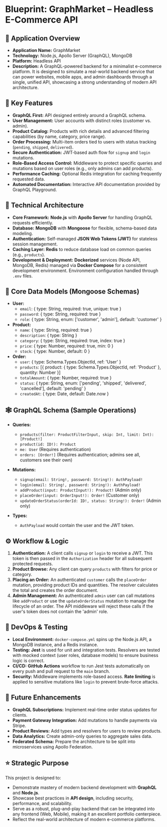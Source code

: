 # Blueprint: GraphMarket – Headless E-Commerce API

## 🚀 Application Overview

* **Application Name:** GraphMarket
* **Technology:** Node.js, Apollo Server (GraphQL), MongoDB
* **Platform:** Headless API
* **Description:** A GraphQL-powered backend for a minimalist e-commerce platform. It is designed to simulate a real-world backend service that can power websites, mobile apps, and admin dashboards through a single, unified API, showcasing a strong understanding of modern API architecture.

## 🧩 Key Features

* **GraphQL First:** API designed entirely around a GraphQL schema.
* **User Management:** User accounts with distinct roles (customer vs. admin).
* **Product Catalog:** Products with rich details and advanced filtering capabilities (by name, category, price range).
* **Order Processing:** Multi-item orders tied to users with status tracking (`pending`, `shipped`, `delivered`).
* **Secure Authentication:** JWT-based auth flow for `signup` and `login` mutations.
* **Role-Based Access Control:** Middleware to protect specific queries and mutations based on user roles (e.g., only admins can add products).
* **Performance Caching:** Optional Redis integration for caching frequently requested data.
* **Automated Documentation:** Interactive API documentation provided by GraphQL Playground.

## 🔧 Technical Architecture

* **Core Framework:** **Node.js** with **Apollo Server** for handling GraphQL requests efficiently.
* **Database:** **MongoDB** with **Mongoose** for flexible, schema-based data modeling.
* **Authentication:** Self-managed **JSON Web Tokens (JWT)** for stateless session management.
* **Caching Layer:** **Redis** to reduce database load on common queries (e.g., `products`).
* **Development & Deployment:** **Dockerized** services (Node API, MongoDB, Redis) managed via **Docker Compose** for a consistent development environment. Environment configuration handled through `.env` files.

## 🧬 Core Data Models (Mongoose Schemas)

* **User:**
    * `email`: { type: String, required: true, unique: true }
    * `password`: { type: String, required: true }
    * `role`: { type: String, enum: ['customer', 'admin'], default: 'customer' }
* **Product:**
    * `name`: { type: String, required: true }
    * `description`: { type: String }
    * `category`: { type: String, required: true, index: true }
    * `price`: { type: Number, required: true, min: 0 }
    * `stock`: { type: Number, default: 0 }
* **Order:**
    * `user`: { type: Schema.Types.ObjectId, ref: 'User' }
    * `products`: [{ product: { type: Schema.Types.ObjectId, ref: 'Product' }, quantity: Number }]
    * `totalAmount`: { type: Number, required: true }
    * `status`: { type: String, enum: ['pending', 'shipped', 'delivered', 'cancelled'], default: 'pending' }
    * `createdAt`: { type: Date, default: Date.now }

## 🕸️ GraphQL Schema (Sample Operations)

* **Queries:**
    * `products(filter: ProductFilterInput, skip: Int, limit: Int): [Product!]`
    * `product(id: ID!): Product`
    * `me: User` (Requires authentication)
    * `orders: [Order!]` (Requires authentication; admins see all, customers see their own)
* **Mutations:**
    * `signup(email: String!, password: String!): AuthPayload!`
    * `login(email: String!, password: String!): AuthPayload!`
    * `addProduct(input: ProductInput!): Product!` (Admin only)
    * `placeOrder(input: OrderInput!): Order!` (Customer only)
    * `updateOrderStatus(orderId: ID!, status: String!): Order!` (Admin only)

* **Types:**
    * `AuthPayload` would contain the user and the JWT token.

## ⚙️ Workflow & Logic

1.  **Authentication:** A client calls `signup` or `login` to receive a JWT. This token is then passed in the `Authorization` header for all subsequent protected requests.
2.  **Product Browse:** Any client can query `products` with filters for price or category.
3.  **Placing an Order:** An authenticated `customer` calls the `placeOrder` mutation, providing product IDs and quantities. The resolver calculates the total and creates the order document.
4.  **Admin Management:** An authenticated `admin` user can call mutations like `addProduct` or use the `updateOrderStatus` mutation to manage the lifecycle of an order. The API middleware will reject these calls if the user's token does not contain the 'admin' role.

## 🧪 DevOps & Testing

* **Local Environment:** `docker-compose.yml` spins up the Node.js API, a MongoDB instance, and a Redis instance.
* **Testing:** **Jest** is used for unit and integration tests. Resolvers are tested with mocked context (user roles, database models) to ensure business logic is correct.
* **CI/CD:** **GitHub Actions** workflow to run Jest tests automatically on every push and pull request to the `main` branch.
* **Security:** Middleware implements role-based access. **Rate limiting** is applied to sensitive mutations like `login` to prevent brute-force attacks.

## 🔮 Future Enhancements

* **GraphQL Subscriptions:** Implement real-time order status updates for clients.
* **Payment Gateway Integration:** Add mutations to handle payments via Stripe.
* **Product Reviews:** Add types and resolvers for users to review products.
* **Data Analytics:** Create admin-only queries to aggregate sales data.
* **Federated Schema:** Prepare the architecture to be split into microservices using Apollo Federation.

## ⭐ Strategic Purpose

This project is designed to:

* Demonstrate mastery of modern backend development with **GraphQL** and **Node.js**.
* Showcase best practices in **API design**, including security, performance, and scalability.
* Serve as a robust, plug-and-play backend that can be integrated into any frontend (Web, Mobile), making it an excellent portfolio centerpiece.
* Reflect the real-world architecture of modern e-commerce platforms.